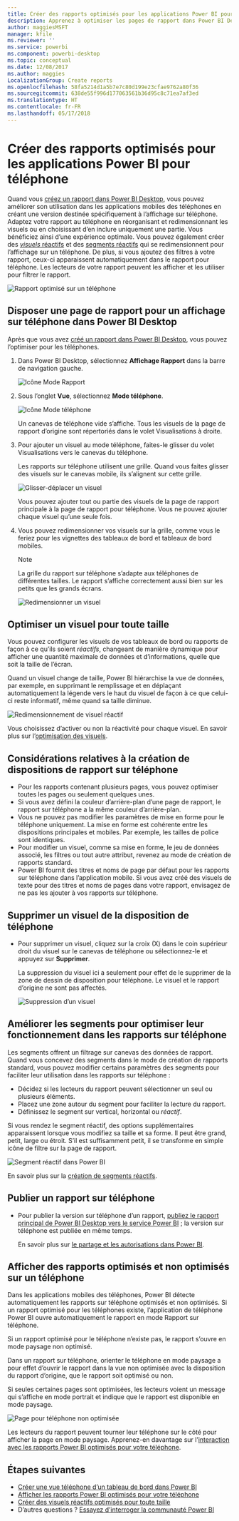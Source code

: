 ```yaml
---
title: Créer des rapports optimisés pour les applications Power BI pour téléphone
description: Apprenez à optimiser les pages de rapport dans Power BI Desktop pour les applications Power BI pour téléphone.
author: maggiesMSFT
manager: kfile
ms.reviewer: ''
ms.service: powerbi
ms.component: powerbi-desktop
ms.topic: conceptual
ms.date: 12/08/2017
ms.author: maggies
LocalizationGroup: Create reports
ms.openlocfilehash: 58fa5214d1a5b7e7c80d199e23cfae9762a80f36
ms.sourcegitcommit: 638de55f996d177063561b36d95c8c71ea7af3ed
ms.translationtype: HT
ms.contentlocale: fr-FR
ms.lasthandoff: 05/17/2018
---
```

# <a name="create-reports-optimized-for-the-power-bi-phone-apps"></a>Créer des rapports optimisés pour les applications Power BI pour téléphone
Quand vous [créez un rapport dans Power BI Desktop](desktop-report-view.md), vous pouvez améliorer son utilisation dans les applications mobiles des téléphones en créant une version destinée spécifiquement à l’affichage sur téléphone. Adaptez votre rapport au téléphone en réorganisant et redimensionnant les visuels ou en choisissant d’en inclure uniquement une partie. Vous bénéficiez ainsi d’une expérience optimale. Vous pouvez également créer des [*visuels* réactifs](#optimize-a-visual-for-any-size) et des [segments réactifs](#enhance-slicers-to-to-work-well-in-phone-reports) qui se redimensionnent pour l’affichage sur un téléphone. De plus, si vous ajoutez des filtres à votre rapport, ceux-ci apparaissent automatiquement dans le rapport pour téléphone. Les lecteurs de votre rapport peuvent les afficher et les utiliser pour filtrer le rapport.

![Rapport optimisé sur un téléphone](media/desktop-create-phone-report/07-power-bi-phone-report-portrait.png)

## <a name="lay-out-a-report-page-for-the-phone-in-power-bi-desktop"></a>Disposer une page de rapport pour un affichage sur téléphone dans Power BI Desktop
Après que vous avez [créé un rapport dans Power BI Desktop](desktop-report-view.md), vous pouvez l’optimiser pour les téléphones.

1. Dans Power BI Desktop, sélectionnez **Affichage Rapport** dans la barre de navigation gauche.
   
    ![Icône Mode Rapport](media/desktop-create-phone-report/pbi_reportviewinpbidesigner_changeview.png)
2. Sous l’onglet **Vue**, sélectionnez **Mode téléphone**.  
   
    ![Icône Mode téléphone](media/desktop-create-phone-report/power-bi-phone-layout-icon.png)
   
    Un canevas de téléphone vide s’affiche. Tous les visuels de la page de rapport d’origine sont répertoriés dans le volet Visualisations à droite.
3. Pour ajouter un visuel au mode téléphone, faites-le glisser du volet Visualisations vers le canevas du téléphone.
   
    Les rapports sur téléphone utilisent une grille. Quand vous faites glisser des visuels sur le canevas mobile, ils s’alignent sur cette grille.
   
    ![Glisser-déplacer un visuel](media/desktop-create-phone-report/02_dragging_and_droping_a_vis.gif)
   
    Vous pouvez ajouter tout ou partie des visuels de la page de rapport principale à la page de rapport pour téléphone. Vous ne pouvez ajouter chaque visuel qu’une seule fois.
4. Vous pouvez redimensionner vos visuels sur la grille, comme vous le feriez pour les vignettes des tableaux de bord et tableaux de bord mobiles.
   
   > [!NOTE]
   > La grille du rapport sur téléphone s’adapte aux téléphones de différentes tailles. Le rapport s’affiche correctement aussi bien sur les petits que les grands écrans.
   > 
   > 
   
   ![Redimensionner un visuel](media/desktop-create-phone-report/03_resizing_a_viz_to_grid.gif)

## <a name="optimize-a-visual-for-any-size"></a>Optimiser un visuel pour toute taille
Vous pouvez configurer les visuels de vos tableaux de bord ou rapports de façon à ce qu’ils soient *réactifs*, changeant de manière dynamique pour afficher une quantité maximale de données et d’informations, quelle que soit la taille de l’écran. 

Quand un visuel change de taille, Power BI hiérarchise la vue de données, par exemple, en supprimant le remplissage et en déplaçant automatiquement la légende vers le haut du visuel de façon à ce que celui-ci reste informatif, même quand sa taille diminue.

![Redimensionnement de visuel réactif](media/desktop-create-phone-report/power-bi-responsive-visual.gif)

Vous choisissez d’activer ou non la réactivité pour chaque visuel. En savoir plus sur l’[optimisation des visuels](desktop-create-responsive-visuals.md).

## <a name="considerations-when-creating-phone-report-layouts"></a>Considérations relatives à la création de dispositions de rapport sur téléphone
* Pour les rapports contenant plusieurs pages, vous pouvez optimiser toutes les pages ou seulement quelques unes. 
* Si vous avez défini la couleur d’arrière-plan d’une page de rapport, le rapport sur téléphone a la même couleur d’arrière-plan.
* Vous ne pouvez pas modifier les paramètres de mise en forme pour le téléphone uniquement. La mise en forme est cohérente entre les dispositions principales et mobiles. Par exemple, les tailles de police sont identiques.
* Pour modifier un visuel, comme sa mise en forme, le jeu de données associé, les filtres ou tout autre attribut, revenez au mode de création de rapports standard.
* Power BI fournit des titres et noms de page par défaut pour les rapports sur téléphone dans l’application mobile. Si vous avez créé des visuels de texte pour des titres et noms de pages dans votre rapport, envisagez de ne pas les ajouter à vos rapports sur téléphone.     

## <a name="remove-a-visual-from-the-phone-layout"></a>Supprimer un visuel de la disposition de téléphone
* Pour supprimer un visuel, cliquez sur la croix (X) dans le coin supérieur droit du visuel sur le canevas de téléphone ou sélectionnez-le et appuyez sur **Supprimer**.
  
   La suppression du visuel ici a seulement pour effet de le supprimer de la zone de dessin de disposition pour téléphone. Le visuel et le rapport d’origine ne sont pas affectés.
  
   ![Suppression d’un visuel](media/desktop-create-phone-report/05_removing_a_vis.gif)

## <a name="enhance-slicers-to-to-work-well-in-phone-reports"></a>Améliorer les segments pour optimiser leur fonctionnement dans les rapports sur téléphone
Les segments offrent un filtrage sur canevas des données de rapport. Quand vous concevez des segments dans le mode de création de rapports standard, vous pouvez modifier certains paramètres des segments pour faciliter leur utilisation dans les rapports sur téléphone :

* Décidez si les lecteurs du rapport peuvent sélectionner un seul ou plusieurs éléments.
* Placez une zone autour du segment pour faciliter la lecture du rapport.
* Définissez le segment sur vertical, horizontal ou *réactif*. 

Si vous rendez le segment réactif, des options supplémentaires apparaissent lorsque vous modifiez sa taille et sa forme. Il peut être grand, petit, large ou étroit. S’il est suffisamment petit, il se transforme en simple icône de filtre sur la page de rapport. 

![Segment réactif dans Power BI](media/desktop-create-phone-report/power-bi-slicer-2-rows.png)

En savoir plus sur la [création de segments réactifs](power-bi-slicer-filter-responsive.md).

## <a name="publish-a-phone-report"></a>Publier un rapport sur téléphone
* Pour publier la version sur téléphone d’un rapport, [publiez le rapport principal de Power BI Desktop vers le service Power BI](desktop-upload-desktop-files.md) ; la version sur téléphone est publiée en même temps.
  
    En savoir plus sur [le partage et les autorisations dans Power BI](service-how-to-collaborate-distribute-dashboards-reports.md).

## <a name="view-optimized-and-unoptimized-reports-on-a-phone"></a>Afficher des rapports optimisés et non optimisés sur un téléphone
Dans les applications mobiles des téléphones, Power BI détecte automatiquement les rapports sur téléphone optimisés et non optimisés. Si un rapport optimisé pour les téléphones existe, l’application de téléphone Power BI ouvre automatiquement le rapport en mode Rapport sur téléphone.

Si un rapport optimisé pour le téléphone n’existe pas, le rapport s’ouvre en mode paysage non optimisé.  

Dans un rapport sur téléphone, orienter le téléphone en mode paysage a pour effet d’ouvrir le rapport dans la vue non optimisée avec la disposition du rapport d’origine, que le rapport soit optimisé ou non.

Si seules certaines pages sont optimisées, les lecteurs voient un message qui s’affiche en mode portrait et indique que le rapport est disponible en mode paysage.

![Page pour téléphone non optimisée](media/desktop-create-phone-report/06-power-bi-phone-report-page-not-optimized.png)

Les lecteurs du rapport peuvent tourner leur téléphone sur le côté pour afficher la page en mode paysage. Apprenez-en davantage sur l’[interaction avec les rapports Power BI optimisés pour votre téléphone](mobile-apps-view-phone-report.md).

## <a name="next-steps"></a>Étapes suivantes
* [Créer une vue téléphone d’un tableau de bord dans Power BI](service-create-dashboard-mobile-phone-view.md)
* [Afficher les rapports Power BI optimisés pour votre téléphone](mobile-apps-view-phone-report.md)
* [Créer des visuels réactifs optimisés pour toute taille](desktop-create-responsive-visuals.md)
* D’autres questions ? [Essayez d’interroger la communauté Power BI](http://community.powerbi.com/)

